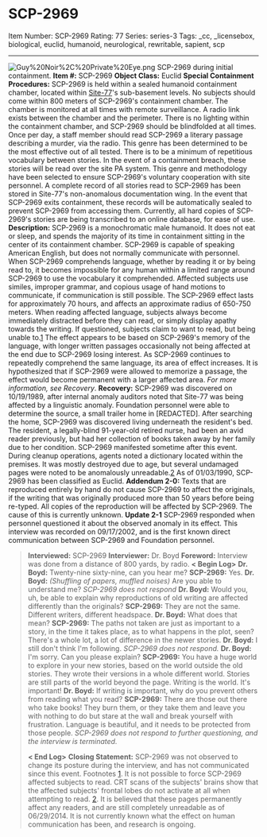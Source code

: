 # SCP-2969
Item Number: SCP-2969
Rating: 77
Series: series-3
Tags: _cc, _licensebox, biological, euclid, humanoid, neurological, rewritable, sapient, scp

---

![Guy%20Noir%2C%20Private%20Eye.png](https://scp-wiki.wdfiles.com/local--files/scp-2969/Guy%20Noir%2C%20Private%20Eye.png)
SCP-2969 during initial containment.
**Item #:** SCP-2969
**Object Class:** Euclid
**Special Containment Procedures:** SCP-2969 is held within a sealed humanoid containment chamber, located within [Site-77](/secure-facility-dossier-site-77)'s sub-basement levels. No subjects should come within 800 meters of SCP-2969's containment chamber. The chamber is monitored at all times with remote surveillance. A radio link exists between the chamber and the perimeter. There is no lighting within the containment chamber, and SCP-2969 should be blindfolded at all times.
Once per day, a staff member should read SCP-2969 a literary passage describing a murder, via the radio. This genre has been determined to be the most effective out of all tested. There is to be a minimum of repetitious vocabulary between stories.
In the event of a containment breach, these stories will be read over the site PA system. This genre and methodology have been selected to ensure SCP-2969's voluntary cooperation with site personnel. A complete record of all stories read to SCP-2969 has been stored in Site-77's non-anomalous documentation wing. In the event that SCP-2969 exits containment, these records will be automatically sealed to prevent SCP-2969 from accessing them. Currently, all hard copies of SCP-2969's stories are being transcribed to an online database, for ease of use.
**Description:** SCP-2969 is a monochromatic male humanoid. It does not eat or sleep, and spends the majority of its time in containment sitting in the center of its containment chamber. SCP-2969 is capable of speaking American English, but does not normally communicate with personnel.
When SCP-2969 comprehends language, whether by reading it or by being read to, it becomes impossible for any human within a limited range around SCP-2969 to use the vocabulary it comprehended. Affected subjects use similes, improper grammar, and copious usage of hand motions to communicate, if communication is still possible. The SCP-2969 effect lasts for approximately 70 hours, and affects an approximate radius of 650-750 meters.
When reading affected language, subjects always become immediately distracted before they can read, or simply display apathy towards the writing. If questioned, subjects claim to want to read, but being unable to.[1](javascript:;)
The effect appears to be based on SCP-2969's memory of the language, with longer written passages occasionally not being affected at the end due to SCP-2969 losing interest. As SCP-2969 continues to repeatedly comprehend the same language, its area of effect increases. It is hypothesized that if SCP-2969 were allowed to memorize a passage, the effect would become permanent with a larger affected area. _For more information, see Recovery_.
**Recovery:** SCP-2969 was discovered on 10/19/1989, after internal anomaly auditors noted that Site-77 was being affected by a linguistic anomaly. Foundation personnel were able to determine the source, a small trailer home in [REDACTED]. After searching the home, SCP-2969 was discovered living underneath the resident's bed.
The resident, a legally-blind 91-year-old retired nurse, had been an avid reader previously, but had her collection of books taken away by her family due to her condition. SCP-2969 manifested sometime after this event. During cleanup operations, agents noted a dictionary located within the premises. It was mostly destroyed due to age, but several undamaged pages were noted to be anomalously unreadable.[2](javascript:;)
As of 01/03/1990, SCP-2969 has been classified as Euclid.
**Addendum 2-0:** Texts that are reproduced entirely by hand do not cause SCP-2969 to affect the originals, if the writing that was originally produced more than 50 years before being re-typed. All copies of the reproduction will be affected by SCP-2969. The cause of this is currently unknown.
**Update 2-1**
SCP-2969 responded when personnel questioned it about the observed anomaly in its effect. This interview was recorded on 09/17/2002, and is the first known direct communication between SCP-2969 and Foundation personnel.
> **Interviewed:** SCP-2969
> **Interviewer:** Dr. Boyd
> **Foreword:** Interview was done from a distance of 800 yards, by radio.
> **< Begin Log>**
> **Dr. Boyd:** Twenty-nine sixty-nine, can you hear me?
> **SCP-2969:** Yes.
> **Dr. Boyd:** _(Shuffling of papers, muffled noises)_ Are you able to understand me?
> _SCP-2969 does not respond_
> **Dr. Boyd:** Would you, uh, be able to explain why reproductions of old writing are affected differently than the originals?
> **SCP-2969:** They are not the same. Different writers, different headspace.
> **Dr. Boyd:** What does that mean?
> **SCP-2969:** The paths not taken are just as important to a story, in the time it takes place, as to what happens in the plot, seen? There's a whole lot, a lot of difference in the newer stories.
> **Dr. Boyd:** I still don't think I'm following.
> _SCP-2969 does not respond._
> **Dr. Boyd:** I'm sorry. Can you please explain?
> **SCP-2969:** You have a huge world to explore in your new stories, based on the world outside the old stories. They wrote their versions in a whole different world. Stories are still parts of the world beyond the page. Writing is the world. It's important!
> **Dr. Boyd:** If writing is important, why do you prevent others from reading what you read?
> **SCP-2969:** There are those out there who take books! They burn them, or they take them and leave you with nothing to do but stare at the wall and break yourself with frustration. Language is beautiful, and it needs to be protected from those people.
> _SCP-2969 does not respond to further questioning, and the interview is terminated._  
>    
>  **< End Log>**
> **Closing Statement:** SCP-2969 was not observed to change its posture during the interview, and has not communicated since this event.
Footnotes
[1](javascript:;). It is not possible to force SCP-2969 affected subjects to read. CRT scans of the subjects' brains show that the affected subjects' frontal lobes do not activate at all when attempting to read.
[2](javascript:;). It is believed that these pages permanently affect any readers, and are still completely unreadable as of 06/29/2014. It is not currently known what the effect on human communication has been, and research is ongoing.